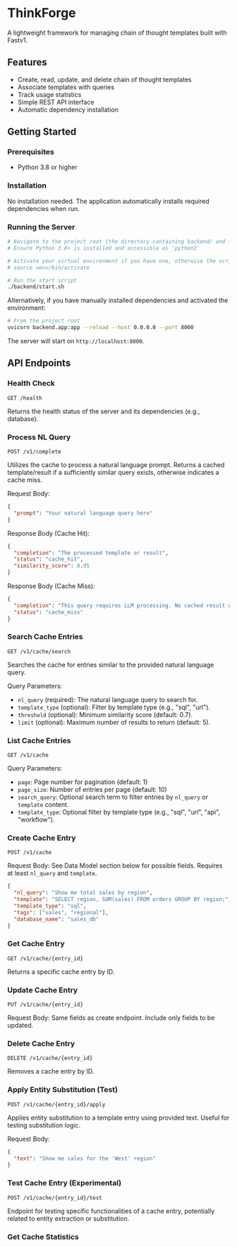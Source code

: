 # ThinkForge

A lightweight framework for managing chain of thought templates built with Fastv1.

## Features

- Create, read, update, and delete chain of thought templates
- Associate templates with queries
- Track usage statistics
- Simple REST API interface
- Automatic dependency installation

## Getting Started

### Prerequisites

- Python 3.8 or higher

### Installation

No installation needed. The application automatically installs required dependencies when run.

### Running the Server

```bash
# Navigate to the project root (the directory containing backend/ and frontend/)
# Ensure Python 3.8+ is installed and accessible as 'python3'

# Activate your virtual environment if you have one, otherwise the script creates one
# source venv/bin/activate 

# Run the start script
./backend/start.sh 
```

Alternatively, if you have manually installed dependencies and activated the environment:
```bash
# From the project root
uvicorn backend.app:app --reload --host 0.0.0.0 --port 8000
```

The server will start on `http://localhost:8000`.

## API Endpoints

### Health Check

```
GET /health
```

Returns the health status of the server and its dependencies (e.g., database).

### Process NL Query

```
POST /v1/complete
```
Utilizes the cache to process a natural language prompt. Returns a cached template/result if a sufficiently similar query exists, otherwise indicates a cache miss.

Request Body:
```json
{
  "prompt": "Your natural language query here"
}
```

Response Body (Cache Hit):
```json
{
  "completion": "The processed template or result",
  "status": "cache_hit",
  "similarity_score": 0.95 
}
```

Response Body (Cache Miss):
```json
{
  "completion": "This query requires LLM processing. No cached result was found.",
  "status": "cache_miss"
}
```

### Search Cache Entries

```
GET /v1/cache/search
```
Searches the cache for entries similar to the provided natural language query.

Query Parameters:
- `nl_query` (required): The natural language query to search for.
- `template_type` (optional): Filter by template type (e.g., "sql", "url").
- `threshold` (optional): Minimum similarity score (default: 0.7).
- `limit` (optional): Maximum number of results to return (default: 5).

### List Cache Entries

```
GET /v1/cache
```

Query Parameters:
- `page`: Page number for pagination (default: 1)
- `page_size`: Number of entries per page (default: 10)
- `search_query`: Optional search term to filter entries by `nl_query` or `template` content.
- `template_type`: Optional filter by template type (e.g., "sql", "url", "api", "workflow").

### Create Cache Entry

```
POST /v1/cache
```

Request Body: See Data Model section below for possible fields. Requires at least `nl_query` and `template`.
```json
{
  "nl_query": "Show me total sales by region",
  "template": "SELECT region, SUM(sales) FROM orders GROUP BY region;",
  "template_type": "sql", 
  "tags": ["sales", "regional"],
  "database_name": "sales_db" 
}
```

### Get Cache Entry

```
GET /v1/cache/{entry_id}
```

Returns a specific cache entry by ID.

### Update Cache Entry

```
PUT /v1/cache/{entry_id}
```

Request Body: Same fields as create endpoint. Include only fields to be updated.

### Delete Cache Entry

```
DELETE /v1/cache/{entry_id}
```

Removes a cache entry by ID.

### Apply Entity Substitution (Test)

```
POST /v1/cache/{entry_id}/apply
```
Applies entity substitution to a template entry using provided text. Useful for testing substitution logic.

Request Body:
```json
{
  "text": "Show me sales for the 'West' region"
}
```

### Test Cache Entry (Experimental)

```
POST /v1/cache/{entry_id}/test
```
Endpoint for testing specific functionalities of a cache entry, potentially related to entity extraction or substitution.

### Get Cache Statistics

```